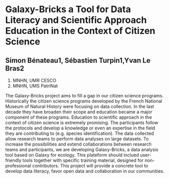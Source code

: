 # Galaxy-Bricks a Tool for Data Literacy and Scientific Approach Education in the Context of Citizen Science

## Simon Bénateau1, Sébastien Turpin1,Yvan Le Bras2

1. MNHN, UMR CESCO
2. MNHN, UMS PatriNat

The Galaxy-Bricks project aims to fill a gap in our citizen science programs. Historically the citizen science programs developed by the French National Museum of Natural History were focusing on data collection. In the last decade they have broaden their scope and education became a major component of these programs. Education to scientific approach in the context of citizen science is extremely promising. The participants follow the protocols and develop a knowledge or even an expertise in the field they are contributing to (e.g. species identification). The data collected allow research teams to perform data analyses on large datasets.
To increase the possibilities and extend collaborations between research teams and participants, we are developing Galaxy-Bricks, a data analysis tool based on Galaxy for ecology. This plateform should inclued user-friendly tools together with specific training material, designed for non-professional contributors.
This project will provide a concrete tool to develop data literacy, favor open data and collaboration in our communities.

